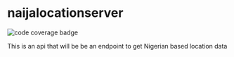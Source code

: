 # naijalocationserver
![code coverage badge](https://github.com/muhammadolammi/naijalocationserver/actions/workflows/ci.yml/badge.svg)

This is an api that will be be an endpoint to get Nigerian based location data
